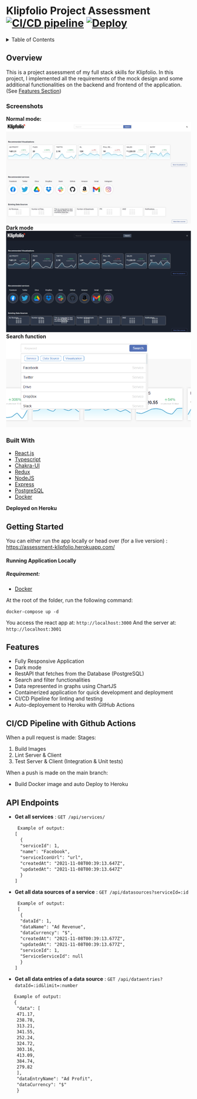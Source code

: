 # Klipfolio Project Assessment  [![CI/CD pipeline](https://github.com/piopi/project-KF/actions/workflows/push.yml/badge.svg?branch=main)](https://github.com/piopi/project-KF/actions/workflows/push.yml) [![Deploy](https://github.com/piopi/project-KF/actions/workflows/deploy.yml/badge.svg)](https://github.com/piopi/project-KF/actions/workflows/deploy.yml)

<!-- TABLE OF CONTENTS -->
<details>
  <summary>Table of Contents</summary>
  <ol>
    <li>
      <a href="#overview">Overview</a>
      <ul>
        <li><a href="#screenshots">Screenshots</a></li>
        <li><a href="#built-with">Built With</a></li>
      </ul>
    </li>
    <li>
      <a href="#getting-started">Getting Started</a>
    </li>
    <li><a href="#features">Features</a></li>
    <li><a href="#cicd">CI/CD Pipeline with Github Actions</a></li>
    <li><a href="#api">API Endpoints</a></li>
  </ol>
</details>



<!-- ABOUT THE PROJECT -->
## Overview
This is a project assessment of my full stack skills for Klipfolio. In this project, I implemented all the requirements of the mock design and some additional functionalities on the backend and frontend of the application. (See [Features Section](#features))
### Screenshots
**Normal mode:**
![Normal Mode](/assets/Klipfolio-Assessment.png)
**Dark mode**
![Dark Mode](/assets/Klipfolio-Assessment-Dark.png)
**Search function**
![Search function](/assets/SearchFunction.png)


### Built With

* [React.js](https://reactjs.org/)
* [Typescript](https://www.typescriptlang.org/)
* [Chakra-UI](https://chakra-ui.com/)
* [Redux](https://redux.js.org/)
* [NodeJS](https://nodejs.org/en/)
* [Express](https://expressjs.com/)
* [PostgreSQL](https://www.postgresql.org/)
* [Docker](https://www.docker.com/)

**Deployed on Heroku**

## Getting Started

You can either run the app locally or head over (for a live version) : 
https://assessment-klipfolio.herokuapp.com/
#### Running Application Locally

##### Requirement:
- [Docker](https://docs.docker.com/get-docker/)

At the root of the folder, run the following command:
```
docker-compose up -d
```
You access the react app at: `http://localhost:3000`
And the server at: `http://localhost:3001`

## Features

- Fully Responsive Application
- Dark mode
- RestAPI that fetches from the Database (PostgreSQL)
- Search and filter functionalities
- Data represented in graphs using ChartJS
- Containerized application for quick development and deployment
- CI/CD Pipeline for linting and testing 
- Auto-deployement to Heroku with GitHub Actions

<a id="cicd" > </a>
## CI/CD Pipeline with Github Actions

When a pull request is made:
Stages:
1. Build Images
2. Lint Server & Client
3. Test Server & Client (Integration & Unit tests)

When a push is made on the main branch:
- Build Docker image and auto Deploy to Heroku

<a id="api" > </a>
## API Endpoints
* **Get all services** : `GET /api/services/`

  ```
   Example of output:
  [
    {
    "serviceId": 1,
    "name": "Facebook",
    "serviceIconUrl": "url",
    "createdAt": "2021-11-08T00:39:13.647Z",
    "updatedAt": "2021-11-08T00:39:13.647Z"
    }
  ]
  ```
* **Get all data sources of a service** : `GET /api/datasources?serviceId=:id`
  ```
   Example of output:
   [
    {
    "dataId": 1,
    "dataName": "Ad Revenue",
    "dataCurrency": "$",
    "createdAt": "2021-11-08T00:39:13.677Z",
    "updatedAt": "2021-11-08T00:39:13.677Z",
    "serviceId": 1,
    "ServiceServiceId": null
    }
  ]
  ```
* **Get all data entries of a data source** : `GET /api/dataentries?dataId=:id&limit=:number`
```
   Example of output:
   {
    "data": [
    471.17,
    238.78,
    313.21,
    341.55,
    252.24,
    324.72,
    303.16,
    413.09,
    384.74,
    279.82
    ],
    "dataEntryName": "Ad Profit",
    "dataCurrency": "$"
    }
```
